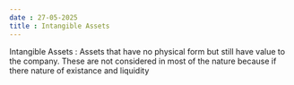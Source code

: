 ```yaml
---
date : 27-05-2025
title : Intangible Assets 
---
```


Intangible Assets : Assets that have no physical form but still have value to the company. These are not considered in most of the nature because if there nature of existance and liquidity 

